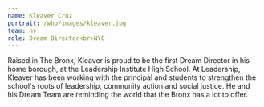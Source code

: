 ```yaml
---
name: Kleaver Cruz
portrait: /who/images/kleaver.jpg
team: ny
role: Dream Director<br>NYC
---
```


Raised in The Bronx, Kleaver is proud to be the first Dream Director in his home borough, at the Leadership Institute High School. At Leadership, Kleaver has been working with the principal and students to strengthen the school's roots of leadership, community action and social justice. He and his Dream Team are reminding the world that the Bronx has a lot to offer. 